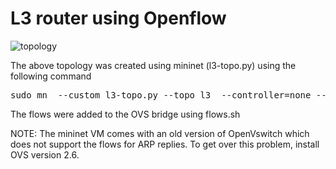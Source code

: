 # L3 router using Openflow
![topology](https://github.com/vishpat/mininet-samples/raw/master/l3-router/topo.png)

The above topology was created using mininet (l3-topo.py) using the following command

<pre>
sudo mn  --custom l3-topo.py --topo l3  --controller=none --mac
</pre>

The flows were added to the OVS bridge using flows.sh 

NOTE: The mininet VM comes with an old version of OpenVswitch which does not support the flows for ARP replies. To get over this problem, install OVS version 2.6. 
